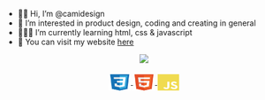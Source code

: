 - 👋🏽 Hi, I’m @camidesign
- 👀 I’m interested in product design, coding and creating in general
- 👩🏼‍💻 I’m currently learning html, css & javascript
- 💞 You can visit my website <a target="_blank" href="http://www.cami-design.com">here</a>

<div align="center">
  <a href="https://github.com/camidesign">
  <img height="140em" src="https://github-readme-stats.vercel.app/api/top-langs/?username=camidesign&layout=compact&langs_count=7&theme=dracula"/>
</div>
  
<div style="display: inline_block" align="center"><br>
  <img align="center" alt="CSS" height="30" width="40" src="https://raw.githubusercontent.com/devicons/devicon/master/icons/css3/css3-original.svg">
  <img align="center" alt="HTML" height="30" width="40" src="https://raw.githubusercontent.com/devicons/devicon/master/icons/html5/html5-original.svg">
   <img align="center" alt="JS" height="30" width="40" src="https://raw.githubusercontent.com/devicons/devicon/master/icons/javascript/javascript-plain.svg">
</div>
  
<!---
camidesign/camidesign is a ✨ special ✨ repository because its `README.md` (this file) appears on your GitHub profile.
You can click the Preview link to take a look at your changes.
--->
